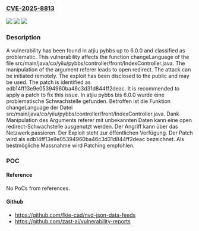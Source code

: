 ### [CVE-2025-8813](https://cve.mitre.org/cgi-bin/cvename.cgi?name=CVE-2025-8813)
![](https://img.shields.io/static/v1?label=Product&message=pybbs&color=blue)
![](https://img.shields.io/static/v1?label=Version&message=6.0%20&color=brightgreen)
![](https://img.shields.io/static/v1?label=Vulnerability&message=Open%20Redirect&color=brightgreen)

### Description

A vulnerability has been found in atjiu pybbs up to 6.0.0 and classified as problematic. This vulnerability affects the function changeLanguage of the file src/main/java/co/yiiu/pybbs/controller/front/IndexController.java. The manipulation of the argument referer leads to open redirect. The attack can be initiated remotely. The exploit has been disclosed to the public and may be used. The patch is identified as edb14ff13e9e05394960ba46c3d31d844ff2deac. It is recommended to apply a patch to fix this issue.
In atjiu pybbs bis 6.0.0 wurde eine problematische Schwachstelle gefunden. Betroffen ist die Funktion changeLanguage der Datei src/main/java/co/yiiu/pybbs/controller/front/IndexController.java. Dank Manipulation des Arguments referer mit unbekannten Daten kann eine open redirect-Schwachstelle ausgenutzt werden. Der Angriff kann über das Netzwerk passieren. Der Exploit steht zur öffentlichen Verfügung. Der Patch wird als edb14ff13e9e05394960ba46c3d31d844ff2deac bezeichnet. Als bestmögliche Massnahme wird Patching empfohlen.

### POC

#### Reference
No PoCs from references.

#### Github
- https://github.com/fkie-cad/nvd-json-data-feeds
- https://github.com/zast-ai/vulnerability-reports

